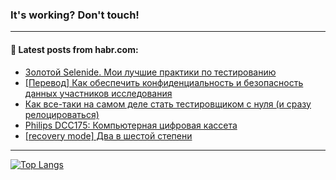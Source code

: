 ### It's working? Don't touch!

---
<!--
#### 🛠️ Technical stack:

![C++](https://img.shields.io/badge/C++-informational?logo=c%2B%2B&style=flat&logoColor=white&color=9C033A)
![Java](https://img.shields.io/badge/Java-informational?logo=java&style=flat&logoColor=white&color=007396)
![Kotlin](https://img.shields.io/badge/Kotlin-informational?logo=Kotlin&style=flat&logoColor=white&color=0095D5)
![JS](https://img.shields.io/badge/JS-informational?logo=javaScript&style=flat&logoColor=black&color=F7Df1E) <br>
![HTML5](https://img.shields.io/badge/HTML5-informational?logo=html5&style=flat&logoColor=white&color=E34F26)
![CSS3](https://img.shields.io/badge/CSS3-informational?logo=css3&style=flat&logoColor=white&color=157286)
![Sass](https://img.shields.io/badge/Saas-informational?logo=sass&style=flat&logoColor=white&color=hotpink)
![PHP](https://img.shields.io/badge/PHP-informational?logo=php&style=flat&logoColor=white&color=777BB4) <br>
![WebPAck](https://img.shields.io/badge/WebPack-informational?logo=webPack&style=flat&logoColor=white&color=FF6F00)
![Bootstrap](https://img.shields.io/badge/Bootstrap-informational?logo=Bootstrap&style=flat&logoColor=white&color=7952B3)
![MySQL](https://img.shields.io/badge/MySQL-informational?logo=MySQL&style=flat&logoColor=white&color=00f) <br>
![NodeJS](https://img.shields.io/badge/NodeJS-informational?logo=node.js&style=flat&logoColor=white&color=43853D)
![Spring](https://img.shields.io/badge/Spring-informational?logo=Spring&style=flat&logoColor=white&color=0A9EDC)
![Angular](https://img.shields.io/badge/Vue-informational?logo=vue.js&style=flat&logoColor=white&color=red)
![Git](https://img.shields.io/badge/Git-informational?logo=git&style=flat&logoColor=white&color=darkorange)

___
-->

#### 💬 Latest posts from habr.com:

<!-- BLOG-POST-LIST:START -->
- [Золотой Selenide. Мои лучшие практики по тестированию](https://habr.com/ru/post/687246/?utm_source=habrahabr&utm_medium=rss&utm_campaign=687246)
- [[Перевод] Как обеспечить конфиденциальность и безопасность данных участников исследования](https://habr.com/ru/post/687226/?utm_source=habrahabr&utm_medium=rss&utm_campaign=687226)
- [Как все-таки на самом деле стать тестировщиком с нуля &lpar;и сразу релоцироваться&rpar;](https://habr.com/ru/post/686966/?utm_source=habrahabr&utm_medium=rss&utm_campaign=686966)
- [Philips DCC175: Компьютерная цифровая кассета](https://habr.com/ru/post/687208/?utm_source=habrahabr&utm_medium=rss&utm_campaign=687208)
- [[recovery mode] Два в шестой степени](https://habr.com/ru/post/687212/?utm_source=habrahabr&utm_medium=rss&utm_campaign=687212)
<!-- BLOG-POST-LIST:END -->

---

[![Top Langs](https://github-readme-stats.vercel.app/api/top-langs/?username=zloylis&layout=compact&hide_border=true&theme=dracula)](https://github.com/zloylis)
